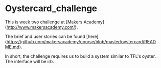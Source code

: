 # Oystercard_challenge

This is week two challenge at [Makers Academy] (http://www.makersacademy.com/).

The brief and user stories can be found [here] (https://github.com/makersacademy/course/blob/master/oystercard/README.md).

In short, the challenge requires us to build a system similar to TFL's oyster. The interface will be irb.
